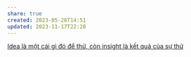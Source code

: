 ```yaml
---
share: true
created: 2023-05-26T14:51
updated: 2023-11-17T22:28
---
```

[Idea là một cái gì đó để thử, còn insight là kết quả của sự thử](./Idea%20l%C3%A0%20m%E1%BB%99t%20c%C3%A1i%20g%C3%AC%20%C4%91%C3%B3%20%C4%91%E1%BB%83%20th%E1%BB%AD,%20c%C3%B2n%20insight%20l%C3%A0%20k%E1%BA%BFt%20qu%E1%BA%A3%20c%E1%BB%A7a%20s%E1%BB%B1%20th%E1%BB%AD.md) 